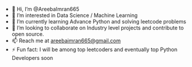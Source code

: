 - 👋 Hi, I’m @AreebaImran665
- 👀 I’m interested in Data Science / Machine Learning 
- 🌱 I’m currently learning Advance Python and solving leetcode problems
- 💞️ I’m looking to collaborate on Industry level projects and contribute to open source.
- 📫 Reach me at areebaimran665@gmail.com
- ⚡ Fun fact: I will be among top leetcoders and eventually top Python Developers soon

<!---
AreebaImran665/AreebaImran665 is a ✨ special ✨ repository because its `README.md` (this file) appears on your GitHub profile.
You can click the Preview link to take a look at your changes.
--->
